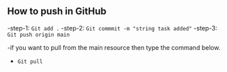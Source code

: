 ## How to push in GitHub


-step-1:  `Git add .`
-step-2:  `Git commmit -m "string task added"`
-step-3:  `Git push origin main`


-if you want to pull from the main resource then type the command below.
- `Git pull`




